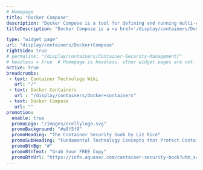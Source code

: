 ```yaml
---
# Homepage
title: "Docker Compose"
description: "Docker Compose is a tool for defining and running multi-container Docker applications. With Compose, you use a YAML file to configure your application’s services. Then, with a single command, you create and start all the services from your configuration."
titleDescription: "Docker Compose is a <a href='/display/containers/Docker+Tools'>tool</a> for defining and running multi-container <a href='/display/containers/Docker-Containers'>Docker applications</a>. With Compose, you use a YAML file to configure your application’s services. Then, with a single <a href='/display/containers/Docker+CLI+Commands'>command</a>, you create and start all the services from your configuration." 

type: "widget_page"
url: "display/containers/Docker+Compose" 
rightSide: true 
# permalink: "/display/containers/Container-Security-Management/"
# headless = true  # Homepage is headless, other widget pages are not.
active: true
breadcrumbs:
 - text: Container Technology Wiki
   url: "/"
 - text: Docker Containers
   url : "/display/containers/docker+containers"
 - text: Docker Compose
   url: ""
promotion:
  enable: true
  promoLogo: "/images/orellylogo.svg"
  promoBackground: "#e8f5f9"
  promoHeading: "The Container Security book by Liz Rice"
  promoSubHeading: "Fundamental Technology Concepts that Protect Containerized Applications"
  promoBtnBg: "#"
  promoBtnText: "Grab Your FREE Copy"
  promoBtnUrl: "https://info.aquasec.com/container-security-book?utm_source=wiki"
---
```



